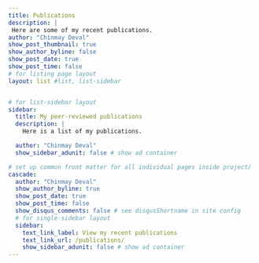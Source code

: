 ```yaml
---
title: Publications
description: |
 Here are some of my recent publications.
author: "Chinmay Deval"
show_post_thumbnail: true
show_author_byline: false
show_post_date: true
show_post_time: false
# for listing page layout
layout: list #list, list-sidebar


# for list-sidebar layout
sidebar: 
  title: My peer-reviewed publications
  description: |
    Here is a list of my publications.

  author: "Chinmay Deval"
  show_sidebar_adunit: false # show ad container

# set up common front matter for all individual pages inside project/
cascade:
  author: "Chinmay Deval"
  show_author_byline: true
  show_post_date: true
  show_post_time: false
  show_disqus_comments: false # see disqusShortname in site config
  # for single-sidebar layout
  sidebar:
    text_link_label: View my recent publications
    text_link_url: /publications/
    show_sidebar_adunit: false # show ad container
---
```


